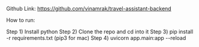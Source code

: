 Github Link: https://github.com/vinamrak/travel-assistant-backend

How to run:

Step 1) Install python
Step 2) Clone the repo and cd into it
Step 3) pip install -r requirements.txt (pip3 for mac)
Step 4) uvicorn app.main:app --reload